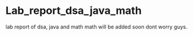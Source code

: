 # Lab_report_dsa_java_math
lab report of dsa, java and math math will be added soon dont worry guys.
